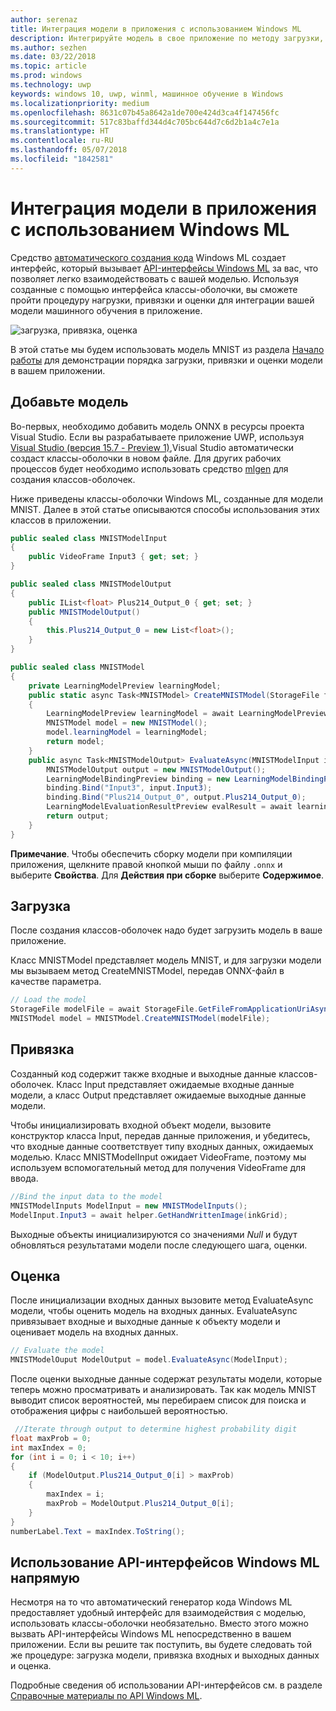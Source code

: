 ```yaml
---
author: serenaz
title: Интеграция модели в приложения с использованием Windows ML
description: Интегрируйте модель в свое приложение по методу загрузки, привязки и оценки.
ms.author: sezhen
ms.date: 03/22/2018
ms.topic: article
ms.prod: windows
ms.technology: uwp
keywords: windows 10, uwp, winml, машинное обучение в Windows
ms.localizationpriority: medium
ms.openlocfilehash: 8631c07b45a8642a1de700e424d3ca4f147456fc
ms.sourcegitcommit: 517c83baffd344d4c705bc644d7c6d2b1a4c7e1a
ms.translationtype: HT
ms.contentlocale: ru-RU
ms.lasthandoff: 05/07/2018
ms.locfileid: "1842581"
---
```

# <a name="integrate-a-model-into-your-app-with-windows-ml"></a>Интеграция модели в приложения с использованием Windows ML

Средство [автоматического создания кода](overview.md#automatic-interface-code-generation) Windows ML создает интерфейс, который вызывает [API-интерфейсы Windows ML](/uwp/api/windows.ai.machinelearning.preview) за вас, что позволяет легко взаимодействовать с вашей моделью. Используя созданные с помощью интерфейса классы-оболочки, вы сможете пройти процедуру нагрузки, привязки и оценки для интеграции вашей модели машинного обучения в приложение.

![загрузка, привязка, оценка](images/load-bind-evaluate.png)

В этой статье мы будем использовать модель MNIST из раздела [Начало работы](get-started.md) для демонстрации порядка загрузки, привязки и оценки модели в вашем приложении.

## <a name="add-the-model"></a>Добавьте модель

Во-первых, необходимо добавить модель ONNX в ресурсы проекта Visual Studio. Если вы разрабатываете приложение UWP, используя [Visual Studio (версия 15.7 - Preview 1)](https://www.visualstudio.com/vs/preview/),Visual Studio автоматически создаст классы-оболочки в новом файле. Для других рабочих процессов будет необходимо использовать средство [mlgen](overview.md#automatic-interface-code-generation) для создания классов-оболочек.

Ниже приведены классы-оболочки Windows ML, созданные для модели MNIST. Далее в этой статье описываются способы использования этих классов в приложении.

```csharp
public sealed class MNISTModelInput
{
    public VideoFrame Input3 { get; set; }
}

public sealed class MNISTModelOutput
{
    public IList<float> Plus214_Output_0 { get; set; }
    public MNISTModelOutput()
    {
        this.Plus214_Output_0 = new List<float>();
    }
}

public sealed class MNISTModel
{
    private LearningModelPreview learningModel;
    public static async Task<MNISTModel> CreateMNISTModel(StorageFile file)
    {
        LearningModelPreview learningModel = await LearningModelPreview.LoadModelFromStorageFileAsync(file);
        MNISTModel model = new MNISTModel();
        model.learningModel = learningModel;
        return model;
    }
    public async Task<MNISTModelOutput> EvaluateAsync(MNISTModelInput input) {
        MNISTModelOutput output = new MNISTModelOutput();
        LearningModelBindingPreview binding = new LearningModelBindingPreview(learningModel);
        binding.Bind("Input3", input.Input3);
        binding.Bind("Plus214_Output_0", output.Plus214_Output_0);
        LearningModelEvaluationResultPreview evalResult = await learningModel.EvaluateAsync(binding, string.Empty);
        return output;
    }
}
```

**Примечание**. Чтобы обеспечить сборку модели при компиляции приложения, щелкните правой кнопкой мыши по файлу `.onnx` и выберите **Свойства**. Для **Действия при сборке** выберите **Содержимое**.

## <a name="load"></a>Загрузка

После создания классов-оболочек надо будет загрузить модель в ваше приложение.

Класс MNISTModel представляет модель MNIST, и для загрузки модели мы вызываем метод CreateMNISTModel, передав ONNX-файл в качестве параметра.

```csharp
// Load the model
StorageFile modelFile = await StorageFile.GetFileFromApplicationUriAsync(new Uri($"ms-appx:///Assets/MNIST.onnx"));
MNISTModel model = MNISTModel.CreateMNISTModel(modelFile);
```

## <a name="bind"></a>Привязка

Созданный код содержит также входные и выходные данные классов-оболочек. Класс Input представляет ожидаемые входные данные модели, а класс Output представляет ожидаемые выходные данные модели.

Чтобы инициализировать входной объект модели, вызовите конструктор класса Input, передав данные приложения, и убедитесь, что входные данные соответствует типу входных данных, ожидаемых моделью. Класс MNISTModelInput ожидает VideoFrame, поэтому мы используем вспомогательный метод для получения VideoFrame для ввода.

```csharp
//Bind the input data to the model
MNISTModelInputs ModelInput = new MNISTModelInputs();
ModelInput.Input3 = await helper.GetHandWrittenImage(inkGrid);
```

Выходные объекты инициализируются со значениями *Null* и будут обновляться результатами модели после следующего шага, оценки.

## <a name="evaluate"></a>Оценка

После инициализации входных данных вызовите метод EvaluateAsync модели, чтобы оценить модель на входных данных. EvaluateAsync привязывает входные и выходные данные к объекту модели и оценивает модель на входных данных.

```csharp
// Evaluate the model
MNISTModelOuput ModelOutput = model.EvaluateAsync(ModelInput);
```

После оценки выходные данные содержат результаты модели, которые теперь можно просматривать и анализировать. Так как модель MNIST выводит список вероятностей, мы перебираем список для поиска и отображения цифры с наибольшей вероятностью.

```csharp
 //Iterate through output to determine highest probability digit
float maxProb = 0;
int maxIndex = 0;
for (int i = 0; i < 10; i++)
{
    if (ModelOutput.Plus214_Output_0[i] > maxProb)
    {
        maxIndex = i;
        maxProb = ModelOutput.Plus214_Output_0[i];
    }
}
numberLabel.Text = maxIndex.ToString();
```

## <a name="using-the-windows-ml-apis-directly"></a>Использование API-интерфейсов Windows ML напрямую

Несмотря на то что автоматический генератор кода Windows ML предоставляет удобный интерфейс для взаимодействия с моделью, использовать классы-оболочки необязательно. Вместо этого можно вызвать API-интерфейсы Windows ML непосредственно в вашем приложении.
Если вы решите так поступить, вы будете следовать той же процедуре: загрузка модели, привязка входных и выходных данных и оценка.

Подробные сведения об использовании API-интерфейсов см. в разделе [Справочные материалы по API Windows ML](/uwp/api/windows.ai.machinelearning.preview).
